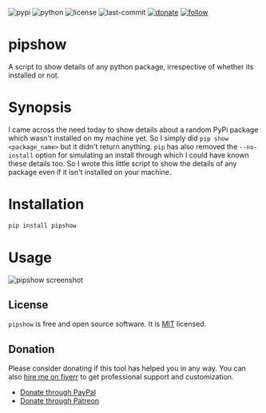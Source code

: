 ![pypi](https://img.shields.io/pypi/v/pipshow.svg)
![python](https://img.shields.io/pypi/pyversions/pipshow.svg)
![license](https://img.shields.io/github/license/prahladyeri/pipshow.svg)
![last-commit](https://img.shields.io/github/last-commit/prahladyeri/pipshow.svg)
[![donate](https://img.shields.io/badge/-Donate-blue.svg?logo=paypal)](https://www.paypal.com/cgi-bin/webscr?cmd=_s-xclick&hosted_button_id=JM8FUXNFUK6EU)
[![follow](https://img.shields.io/twitter/follow/prahladyeri.svg?style=social)](https://twitter.com/prahladyeri)
# pipshow

A script to show details of any python package, irrespective of whether its installed or not.

# Synopsis

I came across the need today to show details about a random PyPi package which wasn't installed on my machine yet. So I simply did `pip show <package_name>` but it didn't return anything. `pip` has also removed the `--no-install` option for simulating an install through which I could have known these details too. So I wrote this little script to show the details of any package even if it isn't installed on your machine.

# Installation

```bash
pip install pipshow
```

# Usage

![pipshow screenshot](https://raw.githubusercontent.com/prahladyeri/pipshow/master/screenshot.png)

## License

`pipshow` is free and open source software. It is [MIT](https://opensource.org/licenses/MIT) licensed.

## Donation

Please consider donating if this tool has helped you in any way. You can also [hire me on fiverr](https://www.fiverr.com/prahladyeri) to get professional support and customization.

- [Donate through PayPal](https://www.paypal.com/cgi-bin/webscr?cmd=_s-xclick&hosted_button_id=JM8FUXNFUK6EU)
- [Donate through Patreon](https://www.patreon.com/prahladyeri)